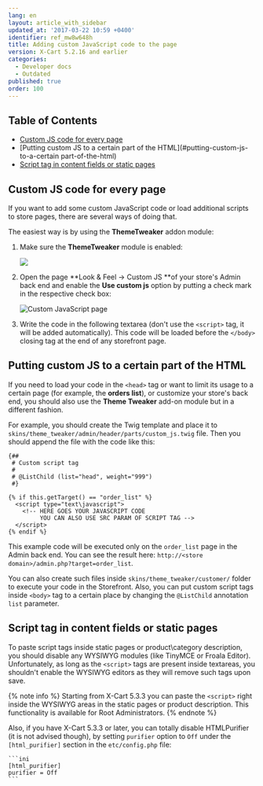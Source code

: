 ```yaml
---
lang: en
layout: article_with_sidebar
updated_at: '2017-03-22 10:59 +0400'
identifier: ref_mw8w648h
title: Adding custom JavaScript code to the page
version: X-Cart 5.2.16 and earlier
categories:
  - Developer docs
  - Outdated
published: true
order: 100
---
```

## Table of Contents

- [Custom JS code for every page](#custom-js-code-for-every-page)
- [Putting custom JS to a certain part of the HTML](#putting-custom-js-to-a-certain part-of-the-html)
- [Script tag in content fields or static pages](#script-tag-in-content-fields-or-static-pages)

## Custom JS code for every page

If you want to add some custom JavaScript code or load additional scripts to store pages, there are several ways of doing that.

The easiest way is by using the **ThemeTweaker** addon module:

1.  Make sure the **ThemeTweaker** module is enabled:

    ![]({{site.baseurl}}/attachments/8750664/8719407.png)
    
2.  Open the page **Look & Feel -> Custom JS **of your store's Admin back end and enable the **Use custom js** option by putting a check mark in the respective check box:

    ![Custom JavaScript page]({{site.baseurl}}/attachments/ref_mw8w648h/custom_js_page.png)
    
3.  Write the code in the following textarea (don't use the `<script>` tag, it will be added automatically). This code will be loaded before the `</body>` closing tag at the end of any storefront page.

## Putting custom JS to a certain part of the HTML

If you need to load your code in the `<head>` tag or want to limit its usage to a certain page (for example, the **orders list**), or customize your store's back end, you should also use the **Theme Tweaker** add-on module but in a different fashion. 

For example, you should create the Twig template and place it to `skins/theme_tweaker/admin/header/parts/custom_js.twig` file. Then you should append the file with the code like this:

```twig
{##
 # Custom script tag
 #
 # @ListChild (list="head", weight="999")
 #}

{% if this.getTarget() == "order_list" %}
  <script type="text\javascript">
  	<!-- HERE GOES YOUR JAVASCRIPT CODE
    	 YOU CAN ALSO USE SRC PARAM OF SCRIPT TAG -->
  </script>
{% endif %}
```

This example code will be executed only on the `order_list` page in the Admin back end. You can see the result here: `http://<store domain>/admin.php?target=order_list`.

You can also create such files inside `skins/theme_tweaker/customer/` folder to execute your code in the Storefront. Also, you can put custom script tags inside `<body>` tag to a certain place by changing the `@ListChild` annotation `list` parameter.

## Script tag in content fields or static pages

To paste script tags inside static pages or product\category description, you should disable any WYSIWYG modules (like TinyMCE or Froala Editor). Unfortunately, as long as the `<script>` tags are present inside textareas, you shouldn't enable the WYSIWYG editors as they will remove such tags upon save.

{% note info %}
Starting from X-Cart 5.3.3 you can paste the `<script>` right inside the WYSIWYG areas in the static pages or product description. This functionality is available for Root Administrators.
{% endnote %}

Also, if you have X-Cart 5.3.3 or later, you can totally disable HTMLPurifier (it is not advised though), by setting `purifier` option to `Off` under the `[html_purifier]` section in the `etc/config.php` file:

	```ini
    [html_purifier]
	purifier = Off
    ```


